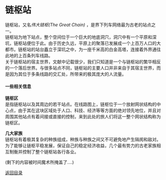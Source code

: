 # 链枢站 
链枢站，又名*伟大链枢(The Great Chain)* ，是界下列车网络最为古老的站点之一。  
链枢站为地下站点，整个空间位于一个巨大的地底洞穴，洞穴中有一个平原和深坑，链枢站便位于此。由于历史久远，平原上的聚落已发展成一个上百万人口的大都市。链枢站的站台矗立于深坑之中，为一座千米高的白金高塔，连接着外界通往此地的上百条列车线路。  
关于链枢站的宿主世界，文献中记载很少，我们只知道是一个与链枢站的繁华相反的一个落后世界。与很多站点不同，链枢站的主要人口并非来自于其宿主世界，而是因为其位于多条线路的交汇处，所带来的极其庞大的人流量。

#### 一些相关信息
**链枢区**  
是指链枢站以及其周边的若干站点。在线路图上，链枢位于一个放射网状结构的中心点，由于其在这块区域处于人口、科技、经济等等方面的绝对领先地位，并且对周围其他站点有着间接或直接的控制，来到此处的旅人们将这一整个网状结构称为链枢区。

**几大家族**  
链枢站有着极其复杂的种族组成，种族与种族之间又不可避免地产生隔阂和敌对。为了能够让链枢平稳发展，保证自己的稳定经济收益，几个最有势力的古老家族相互制衡并控制了整个链枢站各行各业。

(剩下的内容被时间魔术所掩盖了....)  


[返回目录](微风的记录册.md)